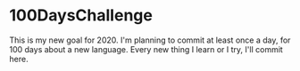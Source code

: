 # 100DaysChallenge
This is my new goal for 2020. I'm planning to commit at least once a day, for 100 days about a new language. Every new thing I learn or I try, I'll commit here.
